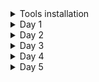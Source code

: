 <details>
<summary> Tools installation  </summary>
  
### commands to install toolchain

```
git clone https://github.com/kunalg123/riscv_workshop_collaterals.git
cd riscv_workshop_collaterals
chmod +x run.sh
./run.sh

```

```
cd ~/riscv_toolchain/iverilog/
git checkout v10-branch
git pull 
chmod 777 autoconf.sh 
./autoconf.sh 
./configure 
make
sudo make install
```

### set path variable in bashrc file

The below commands will create path variable in bashrc file. 

```
gedit .bashrc
export PATH="/home/dilli/riscv_toolchain/riscv64-unknown-elf-gcc-8.3.0-2019.08.0-x86_64-linux-ubuntu14/bin:$PATH" 
source .bashrc
```

</details>

<details>
<summary>Day 1 </summary>

## Application to hardware flow
  
![Screenshot (12)](https://github.com/dillibabuporlapothula/RISCV/assets/141803312/3a2a9565-23f5-43f3-a6ec-e46495ed173c)

![Screenshot (13)](https://github.com/dillibabuporlapothula/RISCV/assets/141803312/748498f6-9979-48ab-b857-93f51cf3b239)

## Lab for software toolchain

### compiling simple c program

use below commands to compile and see the output of c program : sum of n natural numbers

```
gedit sum1ton.c
gcc sum1ton.c
./a.out

```
![sum1ton](https://github.com/dillibabuporlapothula/RISCV/assets/141803312/163f3601-dc88-4561-ad04-3a96ef1d6cfa)

![program o_p](https://github.com/dillibabuporlapothula/RISCV/assets/141803312/d36e5451-5253-49e6-b900-f4bc078fd4a7)

### GCC compile and disassemble

```
riscv64-unknown-elf-gcc -O1 -mabi=lp64 -march=rv64i -o sum1ton.o sum1ton.c
riscv64-unknown-elf-gcc -Ofast -mabi=lp64 -march=rv64i -o sum1ton_ofast.o sum1ton.c
riscv64-unknown-elf-objdump -d sum1ton_O1.o | less

```

![disassemble](https://github.com/dillibabuporlapothula/RISCV/assets/141803312/9e7a00e6-6685-49fd-b78a-9523737ccbda)

By using -ofast

![ofast](https://github.com/dillibabuporlapothula/RISCV/assets/141803312/6c1e373c-2e24-4e71-9627-2a4ca36b6d83)


</details>

<details>
<summary>Day 2 </summary>
</details>

<details>
<summary>Day 3 </summary>
</details>

<details>
<summary>Day 4 </summary>
</details>

<details>
<summary>Day 5 </summary>
</details>
